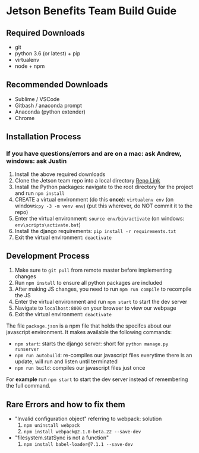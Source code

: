# Jetson Benefits Team Build Guide

## Required Downloads
* git
* python 3.6 (or latest) + pip
* virtualenv
* node + npm

## Recommended Downloads
* Sublime / VSCode
* Gitbash / anaconda prompt
* Anaconda (python extender)
* Chrome

## Installation Process
### If you have questions/errors and are on a mac: ask Andrew, windows: ask Justin
1. Install the above required downloads
2. Clone the Jetson team repo into a local directory [Repo Link](https://github.com/loganallen/JetsonBenefits)
3. Install the Python packages: navigate to the root directory for the project and run `npm install`
4. CREATE a virtual environment (do this **once**): `virtualenv env` (on windows:`py -3 -m venv env`) (put this wherever, do NOT commit it to the repo)
5. Enter the virtual environment: `source env/bin/activate` (on windows: `env\scripts\activate.bat`)
6. Install the django requirements: `pip install -r requirements.txt`
7. Exit the virtual environment: `deactivate`

## Development Process
1. Make sure to `git pull` from remote master before implementing changes
2. Run `npm install` to ensure all python packages are included
3. After making JS changes, you need to run `npm run compile` to recompile the JS
4. Enter the virtual environment and run `npm start` to start the dev server
5. Navigate to `localhost:8000` on your browser to view our webpage
6. Exit the virtual environment: `deactivate`

The file `package.json` is a npm file that holds the specifcs about our javascript environment. It makes available the following commands:
* `npm start`: starts the django server: short for `python manage.py runserver`
* `npm run autobuild`: re-compiles our javascript files everytime there is an update, will run and listen until terminated
* `npm run build`: compiles our javascript files just once

For **example** run `npm start` to start the dev server instead of remembering the full command.

## Rare Errors and how to fix them
* "Invalid configuration object" referring to webpack: solution
	1. ``` npm uninstall webpack ```
	2. ``` npm install webpack@2.1.0-beta.22 --save-dev ```
* "filesystem.statSync is not a function"
	1. ``` npm install babel-loader@7.1.1 --save-dev ```
